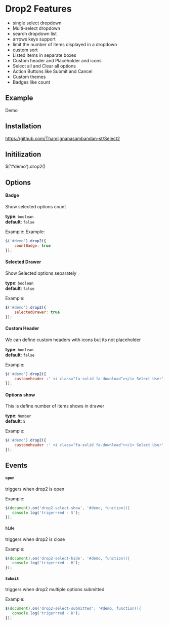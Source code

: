 # Drop2 Features

- single select dropdown
- Multi-select dropdown
- search dropdown list
- arrows keys support
- limit the number of items displayed in a dropdown
- custom sort
- Listed items in separate boxes
- Custom header and Placeholder and icons 
- Select all and Clear all options 
- Action Buttons like Submit and Cancel
- Custom themes
- Badges like count


## Example

Demo

## Installation

https://github.com/Thamilgnanasambandan-st/Select2

## Initilization 

$('#demo').drop2()

## Options

#### Badge

Show selected options count

**type**: `boolean`  
**default**: `false`  

Example:
Example:  
```js
$('#demo').drop2({
    countBadge: true
});
```

#### Selected Drawer

Show Selected options separately 

**type**: `boolean`  
**default**: `false`  

Example:  
```js
$('#demo').drop2({
    selectedDrawer: true
});
```

#### Custom Header 

We can define custom headers with icons but its not placeholder 

**type**: `boolean`  
**default**: `false`  

Example:  
```js
$('#demo').drop2({
    customeheader :' <i class="fa-solid fa-download"></i> Select User',
});
```

#### Options show

This is define number of items shows in drawer 

**type**: `Number`  
**default**: `5`  

Example:  
```js
$('#demo').drop2({
    customeheader :' <i class="fa-solid fa-download"></i> Select User',
});
```

## Events 

#### `open`

triggers when drop2 is open 

Example:  
```js
$(document).on('drop2-select-show', '#demo, function(){
   console.log('trigerrred - S');
});
```

#### `hide`

triggers when drop2 is close

Example:  
```js
$(document).on('drop2-select-hide', '#demo, function(){
   console.log('trigerrred - H');
});
```


#### `Submit` 

triggers when drop2 multiple options submitted 

Example:  
```js
$(document).on('drop2-select-submitted', '#demo, function(){
   console.log('trigerrred - H');
});
```


